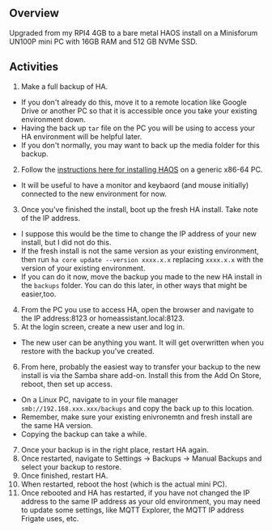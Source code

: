 ## Overview

Upgraded from my RPI4 4GB to a bare metal HAOS install on a Minisforum UN100P mini PC with 16GB RAM and 512 GB NVMe SSD.

## Activities
1. Make a full backup of HA.
  - If you don't already do this, move it to a remote location like Google Drive or another PC so that it is accessible once you take your existing environment down.
  - Having the back up `tar` file on the PC you will be using to access your HA environment will be helpful later.
  - If you don't normally, you may want to back up the media folder for this backup. 
2. Follow the [instructions here for installing HAOS](https://www.home-assistant.io/installation/generic-x86-64/) on a generic x86-64 PC.
  - It will be useful to have a monitor and keybaord (and mouse initially) connected to the new environment for now.
3. Once you've finished the install, boot up the fresh HA install. Take note of the IP address.
  - I suppose this would be the time to change the IP address of your new install, but I did not do this.
  - If the fresh install is not the same version as your existing environment, then run `ha core update --version xxxx.x.x` replacing `xxxx.x.x` with the version of your existing environment.
  - If you can do it now, move the backup you made to the new HA install in the `backups` folder. You can do this later, in other ways that might be easier,too.
4. From the PC you use to access HA, open the browser and navigate to the IP address:8123 or homeassistant.local:8123.
5. At the login screen, create a new user and log in.
  - The new user can be anything you want. It will get overwritten when you restore with the backup you've created.
6. From here, probably the easiest way to transfer your backup to the new install is via the Samba share add-on. Install this from the Add On Store, reboot, then set up access.
  - On a Linux PC, navigate to in your file manager `smb://192.168.xxx.xxx/backups` and copy the back up to this location.
  - Remember, make sure your existing enivronemtn and fresh install are the same HA version.
  - Copying the backup can take a while.
7. Once your backup is in the right place, restart HA again.
8. Once restarted, navigate to Settings -> Backups -> Manual Backups and select your backup to restore.
9. Once finished, restart HA.
10. When restarted, reboot the host (which is the actual mini PC).
11. Once rebooted and HA has restarted, if you have not changed the IP address to the same IP address as your old environment, you may need to update some settings, like MQTT Explorer, the MQTT IP address Frigate uses, etc.


    
